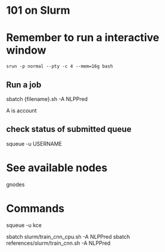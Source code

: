 
# 101 on Slurm


# Remember to run a interactive window


```
srun -p normal --pty -c 4 --mem=16g bash
```

## Run a job

sbatch {filename}.sh -A NLPPred

A is account

## check status of submitted queue
squeue -u USERNAME

# See available nodes
gnodes


# Commands

squeue -u kce

sbatch slurm/train_cnn_cpu.sh -A NLPPred
sbatch references/slurm/train_cnn.sh -A NLPPred